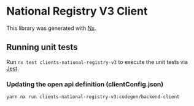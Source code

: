 # National Registry V3 Client

This library was generated with [Nx](https://nx.dev).

## Running unit tests

Run `nx test clients-national-registry-v3` to execute the unit tests via [Jest](https://jestjs.io).

### Updating the open api definition (clientConfig.json)

```sh
yarn nx run clients-national-registry-v3:codegen/backend-client
```
